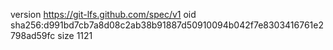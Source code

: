 version https://git-lfs.github.com/spec/v1
oid sha256:d991bd7cb7a8d08c2ab38b91887d50910094b042f7e8303416761e2798ad59fc
size 1121
